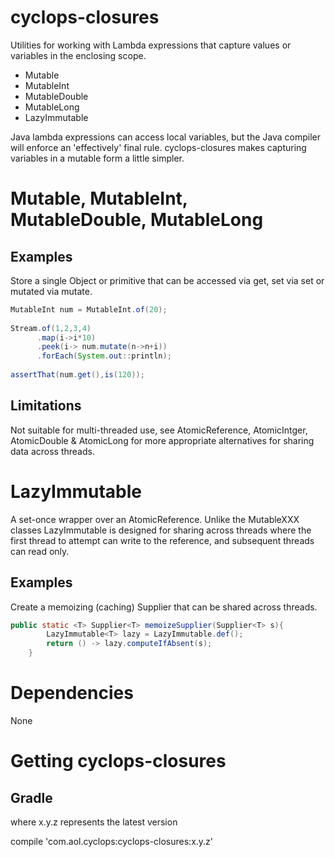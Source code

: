 # cyclops-closures

Utilities for working with Lambda expressions that capture values or variables in the enclosing scope.

* Mutable
* MutableInt
* MutableDouble
* MutableLong
* LazyImmutable


Java lambda expressions can access local variables, but the Java compiler will enforce an 'effectively' final rule. cyclops-closures makes capturing variables in a mutable form a little simpler.

# Mutable, MutableInt, MutableDouble, MutableLong

## Examples

Store a single Object or primitive that can be accessed via get, set via set or mutated via mutate.

```java
MutableInt num = MutableInt.of(20);
		    
Stream.of(1,2,3,4)
      .map(i->i*10)
      .peek(i-> num.mutate(n->n+i))
      .forEach(System.out::println);
		    
assertThat(num.get(),is(120));
```



## Limitations

Not suitable for multi-threaded use, see AtomicReference, AtomicIntger, AtomicDouble & AtomicLong for more appropriate alternatives for sharing data across threads.

# LazyImmutable

A set-once wrapper over an AtomicReference. Unlike the MutableXXX classes LazyImmutable is designed for sharing across threads where the first thread to attempt can write to the reference, and subsequent threads can read only.

## Examples

Create a memoizing (caching) Supplier that can be shared across threads.

```java
public static <T> Supplier<T> memoizeSupplier(Supplier<T> s){
		LazyImmutable<T> lazy = LazyImmutable.def();
		return () -> lazy.computeIfAbsent(s);
	}
```

# Dependencies

None

# Getting cyclops-closures

## Gradle

where x.y.z represents the latest version

compile 'com.aol.cyclops:cyclops-closures:x.y.z'